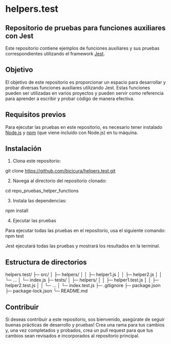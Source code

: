 # helpers.test

## Repositorio de pruebas para funciones auxiliares con Jest

Este repositorio contiene ejemplos de funciones auxiliares y sus pruebas correspondientes utilizando el framework [Jest](https://jestjs.io/).

## Objetivo

El objetivo de este repositorio es proporcionar un espacio para desarrollar y probar diversas funciones auxiliares utilizando Jest. Estas funciones pueden ser utilizadas en varios proyectos y pueden servir como referencia para aprender a escribir y probar código de manera efectiva.

## Requisitos previos

Para ejecutar las pruebas en este repositorio, es necesario tener instalado [Node.js](https://nodejs.org/) y [npm](https://www.npmjs.com/) (que viene incluido con Node.js) en tu máquina.

## Instalación

1. Clona este repositorio:

git clone https://github.com/bicicura/helpers.test.git


2. Navega al directorio del repositorio clonado:

cd repo_pruebas_helper_functions


3. Instala las dependencias:

npm install


4. Ejecutar las pruebas

Para ejecutar todas las pruebas en el repositorio, usa el siguiente comando:
npm test

Jest ejecutará todas las pruebas y mostrará los resultados en la terminal.


## Estructura de directorios

helpers.test/
├─ src/
│   ├─ helpers/
│   │   ├─ helper1.js
│   │   ├─ helper2.js
│   │   └─ ...
│   └─ index.js
├─ tests/
│   ├─ helpers/
│   │   ├─ helper1.test.js
│   │   ├─ helper2.test.js
│   │   └─ ...
│   └─ index.test.js
├─ .gitignore
├─ package.json
├─ package-lock.json
└─ README.md


## Contribuir

Si deseas contribuir a este repositorio, sos bienvenido, asegúrate de seguir buenas prácticas de desarrollo y pruebas! Crea una rama para tus cambios y, una vez completados y probados, crea un pull request para que tus cambios sean revisados e incorporados al repositorio principal.